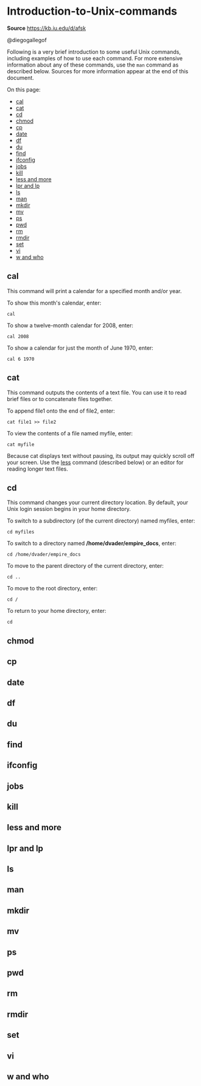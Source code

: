 # Introduction-to-Unix-commands

**Source** <https://kb.iu.edu/d/afsk>

@diegogallegof

Following is a very brief introduction to some useful Unix commands, including examples of how to use each command. For more extensive information about any of these commands, use the `man` command as described below. Sources for more information appear at the end of this document.

On this page:


* [cal](#cal)
* [cat](#cat)
* [cd](#cd)
* [chmod](#chmod)
* [cp](#cp)
* [date](#date)
* [df](#df)
* [du](#du)
* [find](#find)
* [ifconfig](#ifconfig)
* [jobs](#jobs)
* [kill](#kill)
* [less and more](#less-and-more)
* [lpr and lp](#lpr-and-lp)
* [ls](#ls)
* [man](#man)
* [mkdir](#mkdir)
* [mv](#mv)
* [ps](#ps)
* [pwd](#pwd)
* [rm](#rm)
* [rmdir](#rmdir)
* [set](#set)
* [vi](#vi)
* [w and who](#w-and-who)

## cal

This command will print a calendar for a specified month and/or year.

To show this month's calendar, enter:

`cal`

To show a twelve-month calendar for 2008, enter:

`cal 2008`

To show a calendar for just the month of June 1970, enter:

`cal 6 1970`

## cat

This command outputs the contents of a text file. You can use it to read brief files or to concatenate files together.

To append file1 onto the end of file2, enter:

`cat file1 >> file2`

To view the contents of a file named myfile, enter:

`cat myfile`

Because cat displays text without pausing, its output may quickly scroll off your screen. Use the [less](#less-and-more) command (described below) or an editor for reading longer text files.

## cd

This command changes your current directory location. By default, your Unix login session begins in your home directory.

To switch to a subdirectory (of the current directory) named myfiles, enter:

`cd myfiles`

To switch to a directory named **/home/dvader/empire_docs**, enter:


``` 
cd /home/dvader/empire_docs 
```

To move to the parent directory of the current directory, enter:

`cd ..`

To move to the root directory, enter:

`cd /`

To return to your home directory, enter:

`cd`

## chmod

## cp

## date

## df

## du

## find

## ifconfig

## jobs

## kill

## less and more

## lpr and lp

## ls

## man

## mkdir

## mv

## ps

## pwd

## rm

## rmdir

## set

## vi

## w and who

